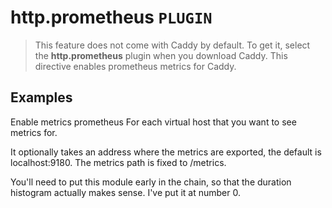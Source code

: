 # http.prometheus  `PLUGIN`
> This feature does not come with Caddy by default. To get it, select the **http.prometheus** plugin when you download Caddy.
This directive enables prometheus metrics for Caddy.

## Examples
Enable metrics
prometheus
For each virtual host that you want to see metrics for.

It optionally takes an address where the metrics are exported, the default is localhost:9180. The metrics path is fixed to /metrics.

You'll need to put this module early in the chain, so that the duration histogram actually makes sense. I've put it at number 0.